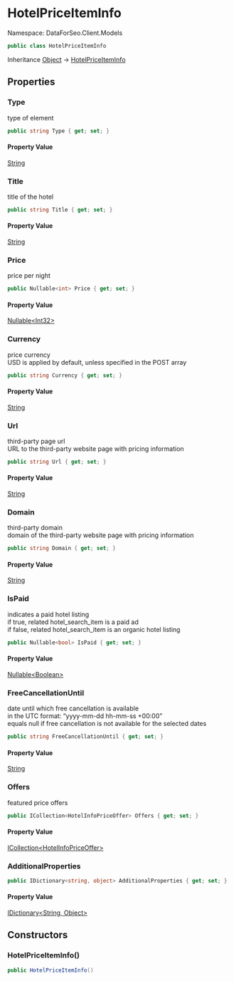 # HotelPriceItemInfo

Namespace: DataForSeo.Client.Models

```csharp
public class HotelPriceItemInfo
```

Inheritance [Object](https://docs.microsoft.com/en-us/dotnet/api/system.object) → [HotelPriceItemInfo](./dataforseo.client.models.hotelpriceiteminfo.md)

## Properties

### **Type**

type of element

```csharp
public string Type { get; set; }
```

#### Property Value

[String](https://docs.microsoft.com/en-us/dotnet/api/system.string)<br>

### **Title**

title of the hotel

```csharp
public string Title { get; set; }
```

#### Property Value

[String](https://docs.microsoft.com/en-us/dotnet/api/system.string)<br>

### **Price**

price per night

```csharp
public Nullable<int> Price { get; set; }
```

#### Property Value

[Nullable&lt;Int32&gt;](https://docs.microsoft.com/en-us/dotnet/api/system.nullable-1)<br>

### **Currency**

price currency
 <br>USD is applied by default, unless specified in the POST array

```csharp
public string Currency { get; set; }
```

#### Property Value

[String](https://docs.microsoft.com/en-us/dotnet/api/system.string)<br>

### **Url**

third-party page url
 <br>URL to the third-party website page with pricing information

```csharp
public string Url { get; set; }
```

#### Property Value

[String](https://docs.microsoft.com/en-us/dotnet/api/system.string)<br>

### **Domain**

third-party domain
 <br>domain of the third-party website page with pricing information

```csharp
public string Domain { get; set; }
```

#### Property Value

[String](https://docs.microsoft.com/en-us/dotnet/api/system.string)<br>

### **IsPaid**

indicates a paid hotel listing
 <br>if true, related hotel_search_item is a paid ad
 <br>if false, related hotel_search_item is an organic hotel listing

```csharp
public Nullable<bool> IsPaid { get; set; }
```

#### Property Value

[Nullable&lt;Boolean&gt;](https://docs.microsoft.com/en-us/dotnet/api/system.nullable-1)<br>

### **FreeCancellationUntil**

date until which free cancellation is available
 <br>in the UTC format: “yyyy-mm-dd hh-mm-ss +00:00”
 <br>equals null if free cancellation is not available for the selected dates

```csharp
public string FreeCancellationUntil { get; set; }
```

#### Property Value

[String](https://docs.microsoft.com/en-us/dotnet/api/system.string)<br>

### **Offers**

featured price offers

```csharp
public ICollection<HotelInfoPriceOffer> Offers { get; set; }
```

#### Property Value

[ICollection&lt;HotelInfoPriceOffer&gt;](https://docs.microsoft.com/en-us/dotnet/api/system.collections.generic.icollection-1)<br>

### **AdditionalProperties**

```csharp
public IDictionary<string, object> AdditionalProperties { get; set; }
```

#### Property Value

[IDictionary&lt;String, Object&gt;](https://docs.microsoft.com/en-us/dotnet/api/system.collections.generic.idictionary-2)<br>

## Constructors

### **HotelPriceItemInfo()**

```csharp
public HotelPriceItemInfo()
```
